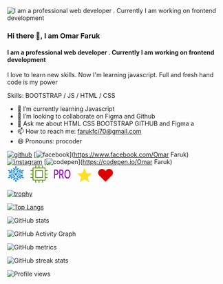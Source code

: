 ![I am a professional web developer . Currently I am working on frontend development](https://scontent.fdac13-1.fna.fbcdn.net/v/t39.30808-6/270131274_1096264501184208_7044680341155288733_n.jpg?_nc_cat=102&ccb=1-5&_nc_sid=09cbfe&_nc_ohc=Ts-yjyd4Cs4AX-zR57W&_nc_ht=scontent.fdac13-1.fna&oh=00_AT9th48LA_cEfoxhS8fk1O2q9KCZYhOkRdCEy7LnRPawAw&oe=6225118F)
### Hi there 👋, I am Omar Faruk 
#### I am a professional web developer . Currently I am working on frontend development

I love to learn new skills. Now I'm learning javascript. Full and fresh hand code is my power

Skills: BOOTSTRAP / JS / HTML / CSS

- 🌱 I’m currently learning Javascript  
- 👯 I’m looking to collaborate on Figma and Github 
- 💬 Ask me about HTML CSS BOOTSTRAP GITHUB and Figma a 
- 📫 How to reach me: farukfci70@gmail.com  
- 😄 Pronouns: procoder 


[<img src='https://cdn.jsdelivr.net/npm/simple-icons@3.0.1/icons/github.svg' alt='github' height='40'>](https://github.com/omarfaruk70)  [<img src='https://cdn.jsdelivr.net/npm/simple-icons@3.0.1/icons/facebook.svg' alt='facebook' height='40'>](https://www.facebook.com/Omar Faruk)  [<img src='https://cdn.jsdelivr.net/npm/simple-icons@3.0.1/icons/instagram.svg' alt='instagram' height='40'>](https://www.instagram.com/omarfaruk7672/)  [<img src='https://cdn.jsdelivr.net/npm/simple-icons@3.0.1/icons/codepen.svg' alt='codepen' height='40'>](https://codepen.io/Omar Faruk)  
<a href='https://archiveprogram.github.com/'><img src='https://raw.githubusercontent.com/acervenky/animated-github-badges/master/assets/acbadge.gif' width='40' height='40'></a> <a href='https://docs.github.com/en/developers'><img src='https://raw.githubusercontent.com/acervenky/animated-github-badges/master/assets/devbadge.gif' width='40' height='40'></a> <a href='https://github.com/pricing'><img src='https://raw.githubusercontent.com/acervenky/animated-github-badges/master/assets/pro.gif' width='40' height='40'></a> <a href='https://stars.github.com/'><img src='https://raw.githubusercontent.com/acervenky/animated-github-badges/master/assets/starbadge.gif' width='35' height='35'></a> <a href='https://docs.github.com/en/github/supporting-the-open-source-community-with-github-sponsors'><img src='https://raw.githubusercontent.com/acervenky/animated-github-badges/master/assets/sponsorbadge.gif' width='35' height='35'></a> 

[![trophy](https://github-profile-trophy.vercel.app/?username=omarfaruk70)](https://github.com/ryo-ma/github-profile-trophy)

[![Top Langs](https://github-readme-stats.vercel.app/api/top-langs/?username=omarfaruk70)](https://github.com/anuraghazra/github-readme-stats)

![GitHub stats](https://github-readme-stats.vercel.app/api?username=omarfaruk70&show_icons=true&count_private=true)  

![GitHub Activity Graph](https://activity-graph.herokuapp.com/graph?username=omarfaruk70)  

![GitHub metrics](https://metrics.lecoq.io/omarfaruk70)  

![GitHub streak stats](https://github-readme-streak-stats.herokuapp.com/?user=omarfaruk70)  

![Profile views](https://gpvc.arturio.dev/omarfaruk70)  
